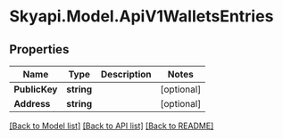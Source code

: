 
# Skyapi.Model.ApiV1WalletsEntries

## Properties

Name | Type | Description | Notes
------------ | ------------- | ------------- | -------------
**PublicKey** | **string** |  | [optional] 
**Address** | **string** |  | [optional] 

[[Back to Model list]](../README.md#documentation-for-models)
[[Back to API list]](../README.md#documentation-for-api-endpoints)
[[Back to README]](../README.md)

